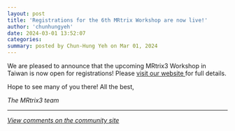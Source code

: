```yaml
---
layout: post
title: 'Registrations for the 6th MRtrix Workshop are now live!'
author: 'chunhungyeh'
date: 2024-03-01 13:52:07
categories:
summary: posted by Chun-Hung Yeh on Mar 01, 2024
---
```

We are pleased to announce that the upcoming MRtrix3 Workshop in Taiwan is now open for registrations!
Please [visit our website ](https://www.mrtrix.org/2024/01/20/next-mrtrix3-workshop-will-be-held-in-taiwan-1-4-july-2024/) for full details.

Hope to see many of you there!
All the best,

*The MRtrix3 team*

---

*[View comments on the community site](https://community.mrtrix.org/t/7404)*

            